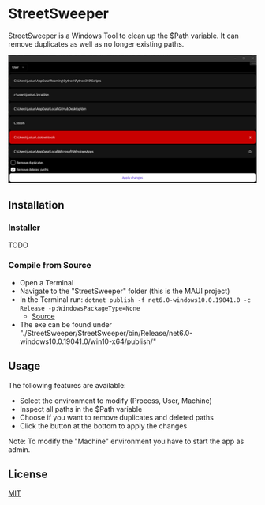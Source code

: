 # StreetSweeper
StreetSweeper is a Windows Tool to clean up the $Path variable. It can remove duplicates as well as no longer existing paths.

![](.github/media/screenshot.png)

## Installation
### Installer
TODO

### Compile from Source
- Open a Terminal
- Navigate to the "StreetSweeper" folder (this is the MAUI project)
- In the Terminal run: `dotnet publish -f net6.0-windows10.0.19041.0 -c Release -p:WindowsPackageType=None`
	- [Source](https://github.com/dotnet/maui/issues/7789#issuecomment-1163039011)
- The exe can be found under "./StreetSweeper/StreetSweeper/bin/Release/net6.0-windows10.0.19041.0/win10-x64/publish/"

## Usage
The following features are available:
- Select the environment to modify (Process, User, Machine)
- Inspect all paths in the $Path variable
- Choose if you want to remove duplicates and deleted paths
- Click the button at the bottom to apply the changes

Note: To modify the "Machine" environment you have to start the app as admin.

## License
[MIT](https://choosealicense.com/licenses/mit/)

